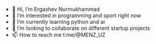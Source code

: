 - 👋 Hi, I’m Ergashev Nurmukhammad
- 👀 I’m interested in programming and sport right now
- 🌱 I’m currently learning python and ai
- 💞️ I’m looking to collaborate on different startup projects
- 📫 How to reach me t:me/@MENZ_UZ

<!---
ergashevnurik/ergashevnurik is a ✨ special ✨ repository because its `README.md` (this file) appears on your GitHub profile.
You can click the Preview link to take a look at your changes.
--->
